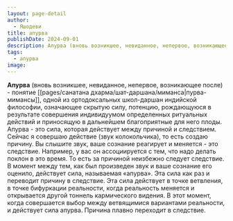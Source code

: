 ```yaml
---
layout: page-detail
author:
  - Яшодеви
title: апурва
publishDate: 2024-09-01
description: Апурва (вновь возникшее, невиданное, непервое, возникающее после) - понятие пурва-мимансы, одной из ортодоксальных школ-даршан индийской философии, означающее скрытую силу, потенцию, рождающуюся в результате совершения индивидуумом определенных ритуальных действий и приносящую в дальнейшем благоприятные для него плоды.
tags:
  - апурва
image:
---
```

**Апурва** (вновь возникшее, невиданное, непервое, возникающее после) - понятие [[pages/санатана дхарма/шат-даршана/миманса|пурва-мимансы]], одной из ортодоксальных школ-даршан индийской философии, означающее скрытую силу, потенцию, рождающуюся в результате совершения индивидуумом определенных ритуальных действий и приносящую в дальнейшем благоприятные для него плоды.
Апурва - это сила, которая действует между причиной и следствием. Сейчас я совершаю действие (звук колокольчика), то есть создаю причину. Вы слышите звук, ваше сознание реагирует и меняется - это следствие. Например, у вас он ассоциируется с тем, что надо делать поклон в это время. То есть за причиной неизбежно следует следствие. В момент между тем, как был произведен звук и ваше сознание его оценило, действует сила, называемая «апурва». Эта сила как раз и переводит причину в следствие. Эта сила действует в точке ветвления, в точке бифуркации реальности, когда реальность меняется и открывается другой тоннель кармического видения. В этот момент, когда совершается выбор между ветвящимися вариантами реальности, и действует сила апурва. Причина плавно переходит в следствие.

